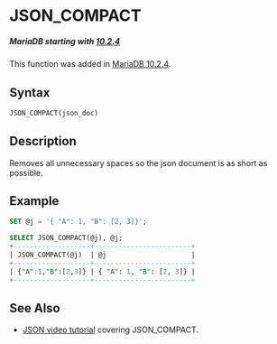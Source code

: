 # JSON_COMPACT

##### MariaDB starting with [10.2.4](/kb/en/mariadb-1024-release-notes/)

This function was added in [MariaDB 10.2.4](/kb/en/mariadb-1024-release-notes/).

## Syntax

```sql
JSON_COMPACT(json_doc)
```

## Description

Removes all unnecessary spaces so the json document is as short as possible.

## Example

```sql
SET @j = '{ "A": 1, "B": [2, 3]}';

SELECT JSON_COMPACT(@j), @j;
+-------------------+------------------------+
| JSON_COMPACT(@j)  | @j                     |
+-------------------+------------------------+
| {"A":1,"B":[2,3]} | { "A": 1, "B": [2, 3]} |
+-------------------+------------------------+
```

## See Also

- [JSON video tutorial](https://www.youtube.com/watch?v=sLE7jPETp8g) covering JSON_COMPACT.